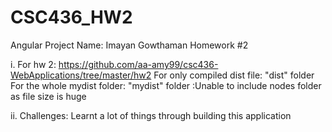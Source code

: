 # CSC436_HW2
Angular Project
Name: Imayan Gowthaman
Homework #2

i.   For hw 2: https://github.com/aa-amy99/csc436-WebApplications/tree/master/hw2
     For only compiled dist file: "dist" folder 
     For the whole mydist folder: "mydist" folder   :Unable to include nodes folder as file size is huge  
   
ii.  Challenges: 
     	Learnt a lot of things through building this application
